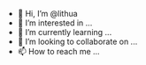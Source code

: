 - 👋 Hi, I’m @lithua
- 👀 I’m interested in ...
- 🌱 I’m currently learning ...
- 💞️ I’m looking to collaborate on ...
- 📫 How to reach me ...

<!---
lithua/lithua is a ✨ special ✨ repository because its `README.md` (this file) appears on your GitHub profile.
You can click the Preview link to take a look at your changes.
--->
